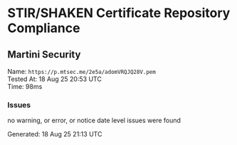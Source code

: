 # STIR/SHAKEN Certificate Repository Compliance

## Martini Security

Name: `https://p.mtsec.me/2e5a/adomVRQJQ28V.pem`\
Tested At: 18 Aug 25 20:53 UTC\
Time: 98ms

### Issues

no warning, or error, or notice date level issues were found

Generated: 18 Aug 25 21:13 UTC